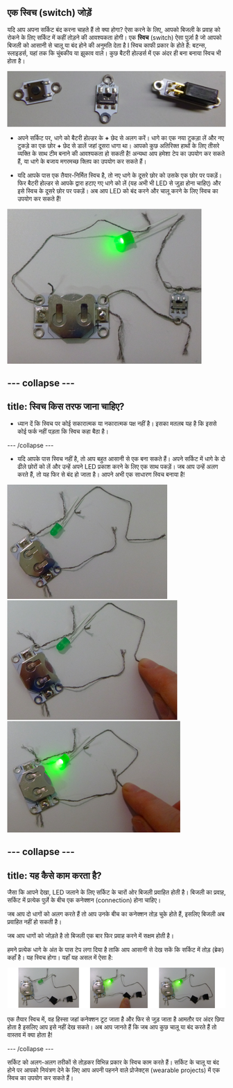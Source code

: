 ## एक स्विच (switch) जोड़ें

यदि आप अपना सर्किट बंद करना चाहते हैं तो क्या होगा? ऐसा करने के लिए, आपको बिजली के प्रवाह को रोकने के लिए सर्किट में कहीं तोड़ने की आवश्यकता होगी। एक **स्विच** (switch) ऐसा पुर्ज़ा है जो आपको बिजली को आसानी से चालू या बंद होने की अनुमति देता है I स्विच काफी प्रकार के होते हैं: बटन्स, स्लाइडर्स, यहां तक कि चुंबकीय या झुकाव वाले। कुछ बैटरी होल्डर्स में एक अंदर ही बना बनाया स्विच भी होता है।

![](images/switches.png)

+ अपने सर्किट पर, धागे को बैटरी होल्डर के **+** छेद से अलग करें। धागे का एक नया टुकड़ा लें और नए टुकड़े का एक छोर **+** छेद से डालें जहां दूसरा धागा था। आपको कुछ अतिरिक्त हाथों के लिए तीसरे व्यक्ति के साथ टीम बनाने की आवश्यकता हो सकती है! अन्यथा आप हमेशा टेप का उपयोग कर सकते हैं, या धागे के बजाय मगरमच्छ क्लिप का उपयोग कर सकते हैं।

+ यदि आपके पास एक तैयार-निर्मित स्विच है, तो नए धागे के दूसरे छोर को उसके एक छोर पर पकड़ें। फिर बैटरी होल्डर से आपके द्वारा हटाए गए धागे को लें (यह अभी भी LED से जुड़ा होना चाहिए) और इसे स्विच के दूसरे छोर पर पकड़ें। अब आप LED को बंद करने और चालू करने के लिए स्विच का उपयोग कर सकते हैं!

![](images/switch_on_thread.png)

--- collapse ---
---
title: स्विच किस तरफ जाना चाहिए?
---

+ ध्यान दें कि स्विच पर कोई सकारात्मक या नकारात्मक पक्ष नहीं है। इसका मतलब यह है कि इससे कोई फर्क नहीं पड़ता कि स्विच कहा बैठा है।

--- /collapse ---

+ यदि आपके पास स्विच नहीं है, तो आप बहुत आसानी से एक बना सकते हैं। अपने सर्किट में धागे के दो ढीले छोरों को लें और उन्हें अपने LED प्रकाश करने के लिए एक साथ पकड़ें। जब आप उन्हें अलग करते हैं, तो यह फिर से बंद हो जाता है। आपने अभी एक साधारण स्विच बनाया है!

![](images/switch_diy_thread_a.png) ![](images/switch_diy_thread_b.png) ![](images/switch_diy_thread_c.png)

--- collapse ---
---
title: यह कैसे काम करता है?
---

जैसा कि आपने देखा, LED जलाने के लिए सर्किट के चारों ओर बिजली प्रवाहित होती है। बिजली का प्रवाह, सर्किट में प्रत्येक पुर्ज़े के बीच एक कनेक्शन (connection) होना चाहिए।

जब आप दो धागों को अलग करते हैं तो आप उनके बीच का कनेक्शन तोड़ चुके होते हैं, इसलिए बिजली अब प्रवाहित नहीं हो सकती है।

जब आप धागों को जोड़ते है तो बिजली एक बार फिर प्रवाह करने में सक्षम होती है।

हमने प्रत्येक धागे के अंत के पास टेप लगा दिया है ताकि आप आसानी से देख सकें कि सर्किट में तोड़ (ब्रेक) कहाँ है। यह स्विच होगा। यहाँ यह असल में ऐसा है:

![](images/switch_diy_tape_abc_120_650.png)

एक तैयार स्विच में, वह हिस्सा जहां कनेक्शन टूट जाता है और फिर से जुड़ जाता है आमतौर पर अंदर छिपा होता है इसलिए आप इसे नहीं देख सकते। अब आप जानते हैं कि जब आप कुछ चालू या बंद करते हैं तो वास्तव में क्या होता है!

--- /collapse ---

सर्किट को अलग-अलग तरीकों से तोड़कर विभिन्न प्रकार के स्विच काम करते हैं। सर्किट के चालू या बंद होने पर आपको नियंत्रण देने के लिए आप अपनी पहनने वाले प्रोजेक्ट्स (wearable projects) में एक स्विच का उपयोग कर सकते हैं।

